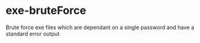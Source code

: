 # exe-bruteForce
Brute force exe files which are dependant on a single password and have a standard error output
